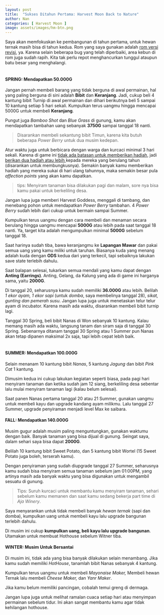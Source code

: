 ```yaml
---
layout: post
title:  "Sukses Ditahun Pertama: Harvest Moon Back to Nature"
author: Nan
categories: [ Harvest Moon ]
image: assets/images/hm-btn.png
---
```


Saya akan memfokuskan ke pembangunan di tahun pertama, untuk hewan ternak masih bisa di tahun kedua.
Rom yang saya gunakan adalah <u>rom versi revisi</u>, ya. Karena selain beberapa bug yang telah diperbaiki, area kebun di rom juga sudah rapih. Kita tak perlu repot menghancurkan tunggul ataupun batu besar yang menghalangi.
<br/>
<br/>
#### SPRING: Mendapatkan 50.000G   

Jangan pernah membeli barang yang tidak berguna di awal permainan, hal yang paling berguna di sini adalah **Bibit** dan **Keranjang**. 
Jadi, cukup beli 4 kantung bibit Turnip di awal permainan dan dihari berikutnya beli 5 sampai 10 kantung setiap 5 hari sekali. Kumpulkan terus uangmu hingga mencapai 5000G untuk membeli **Keranjang**.

Pungut juga *Bamboo Shot* dan *Blue Grass* di gunung, kamu akan mendapatkan tambahan uang sebanyak **3750G** sampai tanggal 18 nanti.

> Disarankan membeli sekantung bibit Timun, karena kita butuh beberapa *Power Berry* untuk dua musim kedepan.

Atur waktu juga untuk berbicara dengan warga dan kurcaci minimal 3 hari sekali.
Karena di game ini <u>tidak ada batasan untuk memberikan hadiah</u>, jadi <u>berikan dua hadiah atau lebih </u> kepada mereka yang berulang tahun (disarankan untuk membungkusnya).
Semakin banyak kamu memberikan hadiah yang mereka sukai di hari ulang tahunnya, maka semakin besar pula _affection points_ yang akan kamu dapatkan.

> tips: Menyiram tanaman bisa dilakukan pagi dan malam, sore nya bisa kamu pakai untuk berkeliling desa.

Jangan lupa juga memberi Harvest Goddess, menggali di tambang, dan menebang pohon untuk mendapatkan *Power Berry* tambahan.
4 *Power Berry* sudah lebih dari cukup untuk bermain sampai Summer.

Kumpulkan terus uangmu dengan cara membeli dan menaman secara berulang hingga uangmu mencapai **5000G** atau lebih pada saat tanggal 18 nanti.
Ya, target kita adalah mengumpulkan minimal **5000G** sebelum tanggal 18.

Saat harinya sudah tiba, bawa keranjangmu ke **Lapangan Mawar** dan pakai semua uang yang kamu miliki untuk taruhan.
Biasanya kuda yang menang adalah kuda dengan **ODS** kedua dari yang terkecil, tapi sebaiknya lakukan save state terlebih dahulu.

Saat balapan selesai, tukarkan semua mendali yang kamu dapat dengan **Anting (Earrings)**.
Anting, Gelang, da Kalung yang ada di game ini harganya sama, yaitu **2000G**.

Di tanggal 20, seharusnya kamu sudah memiliki **36.000G** atau lebih. Belilah *1 ekor ayam, 1 ekor sapi* (untuk *domba*, saya membelinya tanggal 28), *sikat, gunting dan pemerah susu*. Jangan lupa juga untuk menetaskan telur telur ayam di incubator.
Karena masih ada waktu, disarankan membeli bibit turnip lagi.

Tanggal 30 Spring, beli bibit Nanas di Won sebanyak 10 kantung. Kalau memang masih ada waktu, langsung tanam dan siram saja di tanggal 30 Spring.
Sebenarnya ditanam tanggal 30 Spring atau 1 Summer pun Nanas akan tetap dipanen maksimal 2x saja, tapi lebih cepat lebih baik.
<br/>
<br/>
#### SUMMER: Mendapatkan 100.000G

Selain menanam 10 kantung bibit *Nanas*, 5 kantung *Jagung* dan bibit *Pink Cat* 1 kantung.

Dimusim kedua ini cukup lakukan kegiatan seperti biasa, pada pagi hari menyiram tanaman dan ketika sudah jam 12 siang, berkeliling desa sebentar lalu mulai menyiram tanaman lagi (kalau belum selesai).

Saat panen Nanas pertama tanggal 20 atau 21 Summer, gunakan uangmu untuk membeli kayu dan upgrade kandang ayam milikmu. Lalu tanggal 27 Summer, upgrade penyiraman menjadi level Max ke saibara.


#### FALL: Mendapatkan 140.000G 
Musim gugur adalah musim paling menguntungkan, gunakan waktumu dengan baik.
Banyak tanaman yang bisa dijual di gunung. Seingat saya, dalam sehari saya bisa dapat **2000G**.

Belilah 10 kantung bibit Sweet Potato, dan 5 kantung bibit Wortel (15 Sweet Potato juga boleh, terserah kamu).

Dengan penyiraman yang sudah diupgrade tanggal 27 Summer, seharusnya kamu sudah bisa menyiram semua tanaman sebelum  jam 01:00PM, yang artinya masih ada banyak waktu yang bisa digunakan untuk mengambil sesuatu di gunung.

> Tips: Suruh kurcaci untuk membantu kamu menyiram tanaman, sehari sebelum kamu memanen dan saat kamu sedang bekerja part time di *Aja Winery*.

Saya menyarankan untuk tidak membeli banyak *hewan ternak* (sapi dan domba), kumpulkan uang untuk membeli kayu lalu upgrade bangunan terlebih dahulu.

Di musim ini cukup **kumpulkan uang, beli kayu lalu upgrade bangunan**. Utamakan untuk membuat Hothouse sebelum Witner tiba.


#### WINTER: Musim Untuk Bersantai 
Di musim ini, tidak ada yang bisa banyak dilakukan selain menambang. Jika kamu sudah memiliki *HotHouse*, tanamlah bibit Nanas sebanyak 4 kantung.

Kumpulkan terus uangmu untuk membeli *Mayonaise Maker,* Membeli hewan Ternak lalu membeli *Cheese Maker,* dan *Yanr Maker*.

Jika kamu belum memiliki pancingan, cobalah temui greng di dermaga.

Jangan lupa juga untuk melihat ramalan cuaca setiap hari atau menyimpan permainan sebelum tidur. Ini akan sangat membantu kamu agar tidak kehilangan hothouse.
